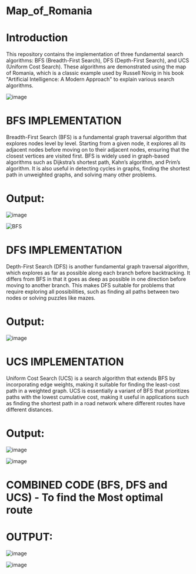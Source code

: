 # Map_of_Romania

# Introduction

This repository contains the implementation of three fundamental search algorithms: BFS (Breadth-First Search), DFS (Depth-First Search), and UCS (Uniform Cost Search). These algorithms are demonstrated using the map of Romania, which is a classic example used by Russell Novig in his book "Artificial Intelligence: A Modern Approach" to explain various search algorithms.

![image](https://github.com/user-attachments/assets/3e04b70d-4737-4719-b57c-7733449d1f71)


# BFS IMPLEMENTATION

Breadth-First Search (BFS) is a fundamental graph traversal algorithm that explores nodes level by level. Starting from a given node, it explores all its adjacent nodes before moving on to their adjacent nodes, ensuring that the closest vertices are visited first. BFS is widely used in graph-based algorithms such as Dijkstra’s shortest path, Kahn’s algorithm, and Prim’s algorithm. It is also useful in detecting cycles in graphs, finding the shortest path in unweighted graphs, and solving many other problems.

# Output:

![image](https://github.com/user-attachments/assets/65f45dac-84ee-4b79-98a4-ae0d39f9fc7a)

![BFS](https://github.com/user-attachments/assets/39ac6387-09be-4700-9b63-b1fadb06076f)


# DFS IMPLEMENTATION

Depth-First Search (DFS) is another fundamental graph traversal algorithm, which explores as far as possible along each branch before backtracking. It differs from BFS in that it goes as deep as possible in one direction before moving to another branch. This makes DFS suitable for problems that require exploring all possibilities, such as finding all paths between two nodes or solving puzzles like mazes.

# Output: 

![image](https://github.com/user-attachments/assets/55c3ebde-d851-447d-be95-5adeb7fddae1)


# UCS IMPLEMENTATION

Uniform Cost Search (UCS) is a search algorithm that extends BFS by incorporating edge weights, making it suitable for finding the least-cost path in a weighted graph. UCS is essentially a variant of BFS that prioritizes paths with the lowest cumulative cost, making it useful in applications such as finding the shortest path in a road network where different routes have different distances.

# Output:

![image](https://github.com/user-attachments/assets/bd5cfd16-75e6-4fc3-83ac-ee122915c2ce)

![image](https://github.com/user-attachments/assets/65812590-bbfa-46d1-87ed-fe22d8def172)

# COMBINED CODE (BFS, DFS and UCS) - To find the Most optimal route

# OUTPUT:

![image](https://github.com/user-attachments/assets/3c218141-ec8b-49d5-9909-ca644be1aa61)

![image](https://github.com/user-attachments/assets/3e9b237e-c8f1-454a-90cf-dd6a67d2b6e0)



